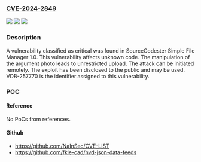 ### [CVE-2024-2849](https://cve.mitre.org/cgi-bin/cvename.cgi?name=CVE-2024-2849)
![](https://img.shields.io/static/v1?label=Product&message=Simple%20File%20Manager&color=blue)
![](https://img.shields.io/static/v1?label=Version&message=%3D%201.0%20&color=brighgreen)
![](https://img.shields.io/static/v1?label=Vulnerability&message=CWE-434%20Unrestricted%20Upload&color=brighgreen)

### Description

A vulnerability classified as critical was found in SourceCodester Simple File Manager 1.0. This vulnerability affects unknown code. The manipulation of the argument photo leads to unrestricted upload. The attack can be initiated remotely. The exploit has been disclosed to the public and may be used. VDB-257770 is the identifier assigned to this vulnerability.

### POC

#### Reference
No PoCs from references.

#### Github
- https://github.com/NaInSec/CVE-LIST
- https://github.com/fkie-cad/nvd-json-data-feeds

